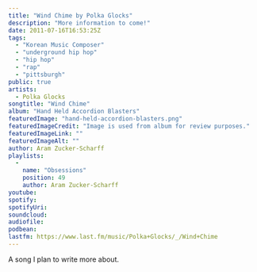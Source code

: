```yaml
---
title: "Wind Chime by Polka Glocks"
description: "More information to come!"
date: 2011-07-16T16:53:25Z
tags:
  - "Korean Music Composer"
  - "underground hip hop"
  - "hip hop"
  - "rap"
  - "pittsburgh"
public: true
artists:
  - Polka Glocks
songtitle: "Wind Chime"
album: "Hand Held Accordion Blasters"
featuredImage: "hand-held-accordion-blasters.png"
featuredImageCredit: "Image is used from album for review purposes."
featuredImageLink: ""
featuredImageAlt: ""
author: Aram Zucker-Scharff
playlists:
  -
    name: "Obsessions"
    position: 49
    author: Aram Zucker-Scharff
youtube: 
spotify: 
spotifyUri: 
soundcloud:
audiofile:
podbean:
lastfm: https://www.last.fm/music/Polka+Glocks/_/Wind+Chime
---
```


A song I plan to write more about.
		